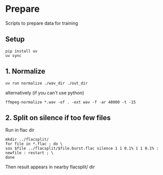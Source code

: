 # Prepare

Scripts to prepare data for training

## Setup

```console
pip install uv
uv sync
```

## 1. Normalize

```console
uv run normalize ./wav_dir ./out_dir
```
alternatively (if you can't use python)
```console
ffmpeg-normalize *.wav -of . -ext wav -f -ar 48000 -t -15
```
## 2. Split on silence if too few files

Run in flac dir
```
mkdir ../flacsplit/
for file in *.flac ; do \
sox $file ../flacsplit/$file.burst.flac silence 1 1 0.1% 1 1 0.1% : newfile : restart ; \
done
```
Then result appears in nearby flacsplit/ dir
